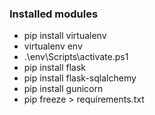 ### Installed modules
- pip install virtualenv
- virtualenv env
- .\env\Scripts\activate.ps1 
- pip install flask
- pip install flask-sqlalchemy
- pip install gunicorn
- pip freeze > requirements.txt